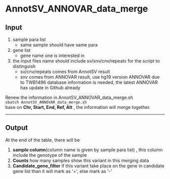 # AnnotSV_ANNOVAR_data_merge

## Input
1. sample para list
   * same sample should have same para 
3. gene list
   * gene name one is interested in
4. the input files name should include sv/snv/cnv/repeats for the script to distinguish
   * sv/cnv/repeats comes from AnnotSV result 
   * snv comes from ANNOVAR result, use hg19 version ANNOVAR due to TWB1496 database information is needed, the latest ANNOVAR has update in Github already

Renew the information in AnnotSV_ANNOVAR_data_merge.sh <br>
`sbatch AnnotSV_ANNOVAR_data_merge.sh` <br>
base on **Chr, Start, End, Ref, Alt** , the information will merge together.
***
## Output

At the end of the table, there will be 
1. **sample column**(column name is given by sample para list) , this column include the genotype of the sample
2. **Counts** how many samples show this variant in this merging data
3. **Candidate_gene_filter** if this variant take place on the gene in candidate gene list than it will mark as '+', else mark as '-'


